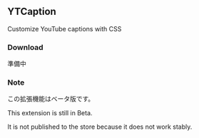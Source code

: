 ## YTCaption

Customize YouTube captions with CSS

### Download

準備中

### Note

この拡張機能はベータ版です。

This extension is still in Beta.

It is not published to the store because it does not work stably.